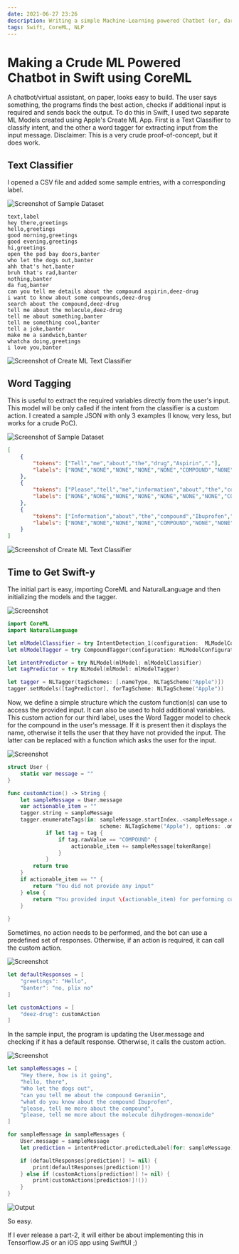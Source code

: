 ```yaml
---
date: 2021-06-27 23:26
description: Writing a simple Machine-Learning powered Chatbot (or, daresay virtual personal assistant ) in Swift using CoreML.
tags: Swift, CoreML, NLP
---
```


# Making a Crude ML Powered Chatbot in Swift using CoreML

A chatbot/virtual assistant, on paper, looks easy to build.
The user says something, the programs finds the best action, checks if additional input is required and sends back the output.
To do this in Swift, I used two separate ML Models created using Apple's Create ML App.
First is a Text Classifier to classify intent, and the other a word tagger for extracting input from the input message. 
Disclaimer: This is a very crude proof-of-concept, but it does work.

## Text Classifier

I opened a CSV file and added some sample entries, with a corresponding label.

![Screenshot of Sample Dataset](/assets/posts/swift-chatbot/intent-csv.png)

```csv
text,label
hey there,greetings
hello,greetings
good morning,greetings
good evening,greetings
hi,greetings
open the pod bay doors,banter
who let the dogs out,banter
ahh that's hot,banter
bruh that's rad,banter
nothing,banter
da fuq,banter
can you tell me details about the compound aspirin,deez-drug
i want to know about some compounds,deez-drug
search about the compound,deez-drug
tell me about the molecule,deez-drug
tell me about something,banter
tell me something cool,banter
tell a joke,banter
make me a sandwich,banter
whatcha doing,greetings
i love you,banter
```

![Screenshot of Create ML Text Classifier](/assets/posts/swift-chatbot/create-intent.png)

## Word Tagging

This is useful to extract the required variables directly from the user's input.
This model will be only called if the intent from the classifier is a custom action.
I created a sample JSON with only 3 examples (I know, very less, but works for a crude PoC).

![Screenshot of Sample Dataset](/assets/posts/swift-chatbot/drugs-json.png)

```json
[
    {
        "tokens": ["Tell","me","about","the","drug","Aspirin","."],
        "labels": ["NONE","NONE","NONE","NONE","NONE","COMPOUND","NONE"]
    },
    {
        "tokens": ["Please","tell","me","information","about","the","compound","salicylic","acid","."],
        "labels": ["NONE","NONE","NONE","NONE","NONE","NONE","NONE","COMPOUND","COMPOUND","NONE"]
    },
    {
        "tokens": ["Information","about","the","compound","Ibuprofen","please","."],
        "labels": ["NONE","NONE","NONE","NONE","COMPOUND","NONE","NONE"]
    }
]
```

![Screenshot of Create ML Text Classifier](/assets/posts/swift-chatbot/create-tagger.png)

## Time to Get Swift-y

The initial part is easy, importing CoreML and NaturalLanguage and then initializing the models and the tagger.

![Screenshot](/assets/posts/swift-chatbot/carbon.png)

```swift
import CoreML
import NaturalLanguage

let mlModelClassifier = try IntentDetection_1(configuration:  MLModelConfiguration()).model
let mlModelTagger = try CompoundTagger(configuration: MLModelConfiguration()).model

let intentPredictor = try NLModel(mlModel: mlModelClassifier)
let tagPredictor = try NLModel(mlModel: mlModelTagger)

let tagger = NLTagger(tagSchemes: [.nameType, NLTagScheme("Apple")])
tagger.setModels([tagPredictor], forTagScheme: NLTagScheme("Apple"))
```

Now, we define a simple structure which the custom function(s) can use to access the provided input. 
It can also be used to hold additional variables.
This custom action for our third label, uses the Word Tagger model to check for the compound in the user's message.
If it is present then it displays the name, otherwise it tells the user that they have not provided the input.
The latter can be replaced with a function which asks the user for the input. 

![Screenshot](/assets/posts/swift-chatbot/carbon-2.png)
```swift
struct User {
    static var message = ""
}

func customAction() -> String {
    let sampleMessage = User.message
    var actionable_item = ""
    tagger.string = sampleMessage
    tagger.enumerateTags(in: sampleMessage.startIndex..<sampleMessage.endIndex, unit: .word,
                             scheme: NLTagScheme("Apple"), options: .omitWhitespace) { tag, tokenRange  in
            if let tag = tag {
                if tag.rawValue == "COMPOUND" {
                    actionable_item += sampleMessage[tokenRange]
                }
            }
        return true
    }
    if actionable_item == "" {
        return "You did not provide any input"
    } else {
        return "You provided input \(actionable_item) for performing custom action"
    }
    
}
```

Sometimes, no action needs to be performed, and the bot can use a predefined set of responses. 
Otherwise, if an action is required, it can call the custom action.

![Screenshot](/assets/posts/swift-chatbot/carbon-3.png)
```swift
let defaultResponses = [
    "greetings": "Hello",
    "banter": "no, plix no"
]

let customActions = [
    "deez-drug": customAction
]


```

In the sample input, the program is updating the User.message and checking if it has a default response.
Otherwise, it calls the custom action.

![Screenshot](/assets/posts/swift-chatbot/carbon-4.png)

```swift
let sampleMessages = [
    "Hey there, how is it going",
    "hello, there",
    "Who let the dogs out",
    "can you tell me about the compound Geraniin",
    "what do you know about the compound Ibuprofen",
    "please, tell me more about the compound",
    "please, tell me more about the molecule dihydrogen-monoxide"
]

for sampleMessage in sampleMessages {
    User.message = sampleMessage
    let prediction = intentPredictor.predictedLabel(for: sampleMessage)

    if (defaultResponses[prediction!] != nil) {
        print(defaultResponses[prediction!]!)
    } else if (customActions[prediction!] != nil) {
        print(customActions[prediction!]!())
    }
}
```

![Output](/assets/posts/swift-chatbot/output.png)

So easy.

If I ever release a part-2, it will either be about implementing this in Tensorflow.JS or an iOS app using SwiftUI ;)

